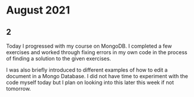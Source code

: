 # August 2021

## 2

Today I progressed with my course on MongoDB. I completed a few exercises and worked through fixing errors in my own code in the process of finding a solution to the given exercises. 

I was also briefly introduced to different examples of how to edit a document in a Mongo Database. I did not have time to experiment with the code myself today but I plan on looking into this later this week if not tomorrow. 